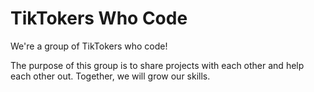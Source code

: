 # TikTokers Who Code

We're a group of TikTokers who code!

The purpose of this group is to share projects with each other and help each other out.
Together, we will grow our skills.
